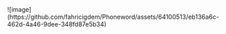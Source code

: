 <div style="height:400px;">
![image](https://github.com/fahricigdem/Phoneword/assets/64100513/eb136a6c-462d-4a46-9dee-348fd87e5b34)  
</div>

